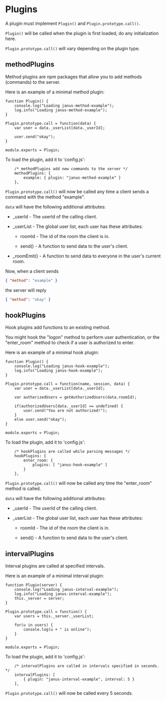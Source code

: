 # Plugins

A plugin must implement ```Plugin()``` and ```Plugin.prototype.call()```.

```Plugin()``` will be called when the plugin is first loaded, do any initialization here.

```Plugin.prototype.call()``` will vary depending on the plugin type.

## methodPlugins

Method plugins are npm packages that allow you to add methods (commands) to the server.

Here is an example of a minimal method plugin:

```
function Plugin() {
    console.log("Loading janus-method-example");
    log.info("Loading janus-method-example");
}

Plugin.prototype.call = function(data) {
    var user = data._userList[data._userId];

    user.send("okay");
}

module.exports = Plugin;

```

To load the plugin, add it to 'config.js':

```
    /* methodPlugins add new commands to the server */
    methodPlugins: {
        example: { plugin: "janus-method-example" }
    },
```

```Plugin.prototype.call()``` will now be called any time a client sends a command with the method "example".

```data``` will have the following additional attributes:

* _userId - The userId of the calling client.

* _userList - The global user list, each user has these attributes:

    * roomId - The id of the room the client is in.

    * send() - A function to send data to the user's client.

* _roomEmit() - A function to send data to everyone in the user's current room.

Now, when a client sends

```json
{ "method": "example" }
```

the server will reply

```json
{ "method": "okay" }
```

## hookPlugins

Hook plugins add functions to an existing method.

You might hook the "logon" method to perform user authentication, or the "enter_room" method to check if a user is authorized to enter.

Here is an example of a minimal hook plugin:

```
function Plugin() {
    console.log("Loading janus-hook-example");
    log.info("Loading janus-hook-example");
}

Plugin.prototype.call = function(name, session, data) {
    var user = data._userList[data._userId];

    var authorizedUsers = getAuthorizedUsers(data.roomId);

    if(authorizedUsers[data._userId] == undefined) {
        user.send("You are not authorized!");
    }
    else user.send("okay");
}

module.exports = Plugin;

```

To load the plugin, add it to 'config.js':

```
    /* hookPlugins are called while parsing messages */
    hookPlugins: {  
        enter_room: { 
            plugins: [ "janus-hook-example" ]
        }
    },

```

```Plugin.prototype.call()``` will now be called any time the "enter_room" method is called.

```data``` will have the following additional attributes:

* _userId - The userId of the calling client.

* _userList - The global user list, each user has these attributes:

    * roomId - The id of the room the client is in.

    * send() - A function to send data to the user's client.

## intervalPlugins

Interval plugins are called at specified intervals.

Here is an example of a minimal interval plugin:

```
function Plugin(server) {
    console.log("Loading janus-interval-example");
    log.info("Loading janus-interval-example");
    this._server = server;
}

Plugin.prototype.call = function() {
    var users = this._server._userList;

    for(u in users) {
        console.log(u + " is online");
    }
}

module.exports = Plugin;
```

To load the plugin, add it to 'config.js':

```
    /* intervalPlugins are called in intervals specified in seconds. */
    intervalPlugins: [
        { plugin: "janus-interval-example", interval: 5 }
    ],
```

```Plugin.prototype.call()``` will now be called every 5 seconds.
